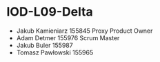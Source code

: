 # IOD-L09-Delta
* Jakub Kamieniarz 155845 Proxy Product Owner
* Adam Detmer 155976 Scrum Master
* Jakub Buler 155987
* Tomasz Pawłowski 155965
